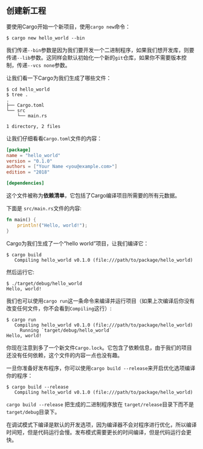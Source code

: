 ## 创建新工程

要使用Cargo开始一个新项目，使用`cargo new`命令：

```console
$ cargo new hello_world --bin
```

我们传递`--bin`参数是因为我们要开发一个二进制程序，如果我们想开发库，则要传递`--lib`参数。这同样会默认初始化一个新的`git`仓库，如果你不需要版本控制，传递`--vcs none`参数。

让我们看一下Cargo为我们生成了哪些文件：

```console
$ cd hello_world
$ tree .
.
├── Cargo.toml
└── src
    └── main.rs

1 directory, 2 files
```

让我们仔细看看`Cargo.toml`文件的内容：

```toml
[package]
name = "hello_world"
version = "0.1.0"
authors = ["Your Name <you@example.com>"]
edition = "2018"

[dependencies]

```

这个文件被称为**依赖清单**，它包括了Cargo编译项目所需要的所有元数据。

下面是 `src/main.rs`文件的内容:

```rust
fn main() {
    println!("Hello, world!");
}
```


Cargo为我们生成了一个“hello world”项目，让我们编译它：

```console
$ cargo build
   Compiling hello_world v0.1.0 (file:///path/to/package/hello_world)
```

然后运行它:

```console
$ ./target/debug/hello_world
Hello, world!
```

我们也可以使用`cargo run`这一条命令来编译并运行项目（如果上次编译后你没有改变任何文件，你不会看到`Compiling`这行）:

```console
$ cargo run
   Compiling hello_world v0.1.0 (file:///path/to/package/hello_world)
     Running `target/debug/hello_world`
Hello, world!
```

你现在注意到多了一个新文件`Cargo.lock`。它包含了依赖信息，由于我们的项目还没有任何依赖，这个文件的内容一点也没有趣。

一旦你准备好发布程序，你可以使用`cargo build --release`来开启优化选项编译你的程序：

```console
$ cargo build --release
   Compiling hello_world v0.1.0 (file:///path/to/package/hello_world)
```

`cargo build --release` 把生成的二进制程序放在 `target/release`目录下而不是
`target/debug`目录下。

在调试模式下编译是默认的开发选项，因为编译器不会对程序进行优化，所以编译时间短，但是代码运行会慢。发布模式需要更长的时间编译，但是代码运行会更快。